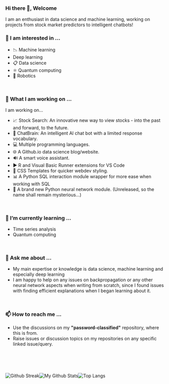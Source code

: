 ### Hi there 👋, Welcome

<!--
**Password-Classified/password-classified** is a ✨ _special_ ✨ repository because its `README.md` (this file) appears on your GitHub profile.

Here are some ideas to get you started:

- 🔭 I’m currently working on ...
- 🌱 I’m currently learning ...
- 👯 I’m looking to collaborate on ...
- 🤔 I’m looking for help with ...
- 💬 Ask me about ...
- 📫 How to reach me: ...
- 😄 Pronouns: ...
- ⚡ Fun fact: ...
-->

I am an enthusiast in data science and machine learning, working on projects from stock market predictors to intelligent chatbots!

### 👀 I am interested in ...
 - 📉 Machine learning
 - Deep learning
 - 📋 Data science
 - ⚛ Quantum computing
 - 🦾 Robotics

<br/>

### 🔭 What I am working on ...
I am working on...

 - 📈 Stock Search: An innovative new way to view stocks - into the past and forward, to the future.
 - 🤖 ChatBrain: An intelligent AI chat bot with a limited response vocabulary.
 - 💻 Multiple programming languages.
 - 🌐 A Github.io data science blog/website.
 - 🔊 A smart voice assistant.
 - ▶️ R and Visual Basic Runner extensions for VS Code
 - 🎨 CSS Templates for quicker webdev styling.
 - 📊 A Python SQL interaction module wrapper for more ease when working with SQL
 - 🧠 A brand new Python neural network module. (Unreleased, so the name shall remain mysterious...)

<br/>

### 🌱 I’m currently learning ...

 - Time series analysis
 - Quantum computing

<br/>

### 💬 Ask me about ...

 - My main expertise or knowledge is data science, machine learning and especially deep learning
 - I am happy to help on any issues on backpropagation or any other neural network aspects when writing from scratch, since I found issues with finding efficient explanations when I began learning about it.

<br/>

### 📫 How to reach me ...

 - Use the discussions on my **"password-classified"** repository, where this is from.
 - Raise issues or discussion topics on my repositories on any specific linked issue/query.

<br/>
<br/>
<br/>
<br/>

<div style="float:left;">
<img alt="Github Streak" src="https://github-readme-streak-stats.herokuapp.com?user=Password-Classified&theme=dark" style="float:left;"/>
<img alt="My Github Stats" src="https://github-readme-stats.vercel.app/api?username=password-classified&show_icons=true&locale=en&theme=dark" style="float:left;"/>
<img alt="Top Langs" src="https://github-readme-stats.vercel.app/api/top-langs/?username=Password-Classified&theme=dark&langs_count=10"/>

</div>

